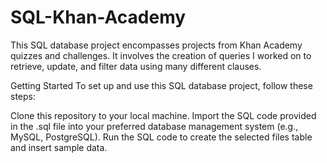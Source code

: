 # SQL-Khan-Academy
This SQL database project encompasses projects from Khan Academy quizzes and challenges. It involves the creation of queries I worked on to retrieve, update, and filter data using many different clauses.


Getting Started
To set up and use this SQL database project, follow these steps:

Clone this repository to your local machine.
Import the SQL code provided in the .sql file into your preferred database management system (e.g., MySQL, PostgreSQL).
Run the SQL code to create the selected files table and insert sample data.

